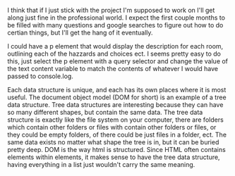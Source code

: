 I think that if I just stick with the project I'm supposed to work on I'll get along just fine in the professional world. I expect the first couple months to be filled with many questions and google searches to figure out how to do certian things, but I'll get the hang of it eventually.

I could have a p element that would display the description for each room, outlining each of the hazzards and choices ect. I seems pretty easy to do this, just select the p element with a query selector and change the value of the text content variable to match the contents of whatever I would have passed to console.log.

Each data structure is unique, and each has its own places where it is most useful. The document object model (DOM for short) is an example of a tree data structure. Tree data structures are interesting because they can have so many different shapes, but contain the same data. The tree data structure is exactly like the file system on your computer, there are folders which contain other folders or files with contain other folders or files, or they could be empty folders, of there could be just files in a folder, ect. The same data exists no matter what shape the tree is in, but it can be buried pretty deep. DOM is the way html is structured. Since HTML often contains elements within elements, it makes sense to have the tree data structure, having everything in a list just wouldn't carry the same meaning.
